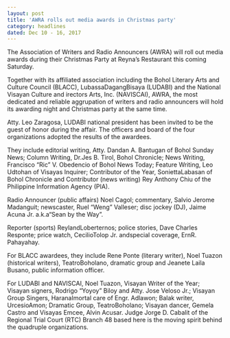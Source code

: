 ```yaml
---
layout: post
title: 'AWRA rolls out media awards in Christmas party'
category: headlines
dated: Dec 10 - 16, 2017
---
```


The Association of Writers and Radio Announcers (AWRA) will roll out media awards during their Christmas Party at Reyna’s Restaurant this coming Saturday.

Together with its affiliated association including the Bohol Literary Arts and Culture Council (BLACC), LubassaDagangBisaya (LUDABI) and the National Visayan Culture and irectors Arts, Inc. (NAVISCAI), AWRA, the most dedicated and reliable aggrupation of writers and radio announcers will hold its awarding night and Christmas party at the same time.

Atty. Leo Zaragosa, LUDABI national president has been invited to be the guest of honor during the affair.
The officers and board of the four organizations adopted the results of the awardees.

They include editorial writing, Atty. Dandan A. Bantugan of Bohol Sunday News; Column Writing, Dr.Jes B. Tirol, Bohol Chronicle; News Writing, Francisco “Ric” V. Obedencio of Bohol News Today; Feature Writing, Leo Udtohan of Visayas Inquirer; Contributor of the Year, SoniettaLabasan of Bohol Chronicle and Contributor (news writing) Rey Anthony Chiu of the Philippine Information Agency (PIA).

Radio Announcer (public affairs) Noel Cagol; commentary, Salvio Jerome Madanguit; newscaster, Ruel “Weng” Valleser; disc jockey (DJ), Jaime Acuna Jr. a.k.a“Sean by the Way”.

Reporter (sports) ReylandLoberternos; police stories, Dave Charles Responte; price watch, CecilioTolop Jr. andspecial coverage, ErnR. Pahayahay.

For BLACC awardees, they include Rene Ponte (literary writer), Noel Tuazon (historical writers), TeatroBoholano, dramatic group and Jeanete Laila Busano, public information officer.

For LUDABI and NAVISCAI, Noel Tuazon, Visayan Writer of the Year; Visayan signers, Rodrigo “Yoyoy” Biloy and Atty. Jose Veloso Jr.; Visayan Group Singers, HaranaImortal care of Engr. Adlawon; Balak writer, UrcesioAmon; Dramatic Group, TeatroBoholano; Visayan dancer, Gemela Castro and Visayas Emcee, Alvin Acusar.
Judge Jorge D. Cabalit of the Regional Trial Court (RTC) Branch 48 based here is the moving spirit behind the quadruple organizations.